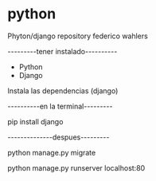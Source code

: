 # python
Phyton/django repository
federico wahlers 

---------tener instalado----------

- Python
- Django


 Instala las dependencias (django)

   ----------en la terminal---------

   pip install django


--------------despues---------

python manage.py migrate


python manage.py runserver localhost:80
